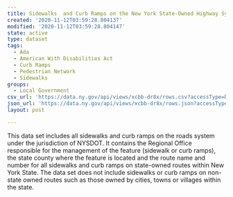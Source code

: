 ```yaml
---
title: Sidewalks  and Curb Ramps on the New York State-Owned Highway System
created: '2020-11-12T03:59:28.804137'
modified: '2020-11-12T03:59:28.804147'
state: active
type: dataset
tags:
  - Ada
  - American With Disabilities Act
  - Curb Ramps
  - Pedestrian Network
  - Sidewalks
groups:
  - Local Government
csv_url: 'https://data.ny.gov/api/views/xcbb-dr8x/rows.csv?accessType=DOWNLOAD'
json_url: 'https://data.ny.gov/api/views/xcbb-dr8x/rows.json?accessType=DOWNLOAD'
layout: post

---
```

This data set includes all sidewalks and curb ramps on the roads system under the jurisdiction of NYSDOT. It contains the Regional Office responsible for the management of the feature (sidewalk or curb ramps), the state county where the feature is located and the route name and number for all sidewalks and curb ramps on state-owned routes within New York State. The data set does not include sidewalks or curb ramps on non-state owned routes such as those owned by cities, towns or villages within the state.
